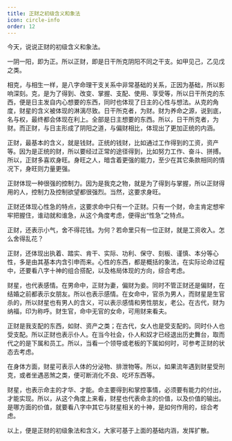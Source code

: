 ```yaml
---
title: 正财之初级含义和象法
icon: circle-info
order: 12
---
```


今天，说说正财的初级含义和象法。

一阴一阳，即为正。所以正财，即是日干所克阴阳不同之干支。如甲见己，乙见戊之类。

相克，与相生一样，是八字命理干支关系中非常基础的关系，正因为基础，所以影响深刻。克，是为了得到、改变、掌握、支配、使用、享受等，所以日干所克的东西，便是日主发自内心想要的东西，同时也体现了日主的心性与想法。从克的角度，财星的含义被体现的淋漓尽致。日干所克者，为财。财为养命之源，说到底，名与权，最终都会体现在利上。全部是日主想要的东西。所以，日干所克者，为财。而正财，与日主形成了阴阳之道，与偏财相比，体现出了更加正统的内涵。

正财，最基本的含义，就是钱财。正统的钱财，比如通过工作得到的工资，资产等。因为是正统的财，所以要经过正常的途径得到，比如努力工作、奋斗、拼搏。所以，正财多喜欢身旺。身旺之人，暗含着更强的能力，至少在其它条款相同的情况下，身旺则力量更强。

正财体现一种很强的控制力。因为是我克之物，就是为了得到与掌握，所以正财得用的人，控制力及控制欲望都很强烈。当然，这要求身旺。

正财还体现心性急的特点，这要求命中只有一个正财。只有一个财，命主肯定想牢牢把握住，谁动就和谁急，从这个角度考虑，便得出“性急”之特点。

正财，还表示小气，舍不得花钱。为何？若命里只有一位正财，就是工资收入。怎么舍得乱花？

正财，还体现出执着、踏实、肯干、实际、功利、保守、刻板、谨慎、本分等心性，多是由其基本内含引申而来。心性的东西，都是概括的象法，在实际论命过程中，还要看八字十神的组合搭配，以及格局体现的方向，综合考虑。

财星，也代表感情。在男命中，正财为妻，偏财为妾。同时不管正财还是偏财，在结婚之前都表示女朋友。所以也表示感情。在女命中，官杀为男人，而财星是生官杀的，所以财星也有男人的含义，可以表示感情和男性朋友，老公。在古代，财为纳福，印为称呼。财生官，命中无官的女命，可用财来看夫。

正财是我支配的东西，如财、资产之类；在古代，女人也是受支配的。同时仆人也受支配。所以正财也表示仆人。在当今社会，仆人和奴才已经退出历史舞台，取而代之的是下属和员工。所以，当看一个领导或老板的下属如何时，可参考正财的状态去考虑。

在身体方面，财星可表示人体的分泌物、排泄物等。所以，如果流年遇到财星受刑克，或者坐遇恶煞之类，便可断消化不良、吃坏东西等。

财星，也表示命主的才华、才能。命主要得到和掌控事情，必须要有能力的付出，才能实现。所以，从这个角度上来看，财星也代表命主的价值，以及价值的输出。是哪方面的价值，就要看八字中其它与财星相关的十神，是如何作用的，综合考虑。

以上，便是正财的初级象法和含义，大家可基于上面的基础内涵，发挥扩散。

